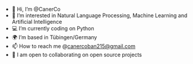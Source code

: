 - 👋 Hi, I’m @CanerCo
- 🧠 I’m interested in Natural Language Processing, Machine Learning and Artificial Intelligence
- 💻 I’m currently coding on Python
- 🌍 I’m based in Tübingen/Germany
- 📫 How to reach me @canercoban215@gmail.com
- 🤝 I am open to collaborating on open source projects

<!---
CanerCo/CanerCo is a ✨ special ✨ repository because its `README.md` (this file) appears on your GitHub profile.
You can click the Preview link to take a look at your changes.
--->
